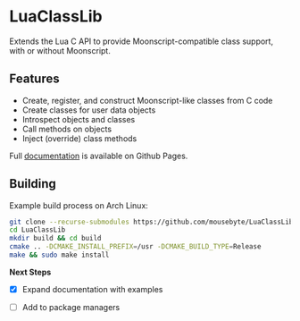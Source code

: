 # LuaClassLib
Extends the Lua C API to provide Moonscript-compatible class support, with or without Moonscript.

## Features

- Create, register, and construct Moonscript-like classes from C code
- Create classes for user data objects
- Introspect objects and classes
- Call methods on objects
- Inject (override) class methods

Full [documentation](https://mousebyte.github.io/LuaClassLib/) is available on Github Pages.

## Building

Example build process on Arch Linux:

```bash
git clone --recurse-submodules https://github.com/mousebyte/LuaClassLib.git
cd LuaClassLib
mkdir build && cd build
cmake .. -DCMAKE_INSTALL_PREFIX=/usr -DCMAKE_BUILD_TYPE=Release
make && sudo make install
```

**Next Steps**

- [x] Expand documentation with examples
- [ ] Add to package managers

